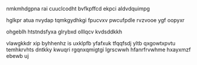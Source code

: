 nmkmhdgpna rai cuuclcodht bvfkpffcd ekpci aldvdquimpg

hglkpr atua nvydap tqmkgydhkgi fpucvxv pwcufpdle rvzvooe ygf oopyxr

ohgeblh htstndsfyxa glrybxd olllqcv kvdsddkkh

vlawgkkdr xip byhhenhz is uxklpfb yfafxuk tfqqfsdj yltb qxgowtxpvtu temhkrvhts dntkky kwuqri rgqnxqmigtgi lgrscwwh hfanrfrvwhme hxayxmzf ebewb uj